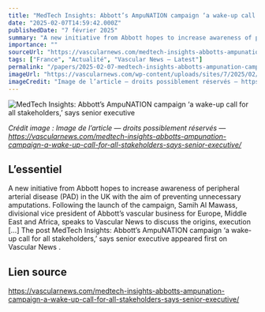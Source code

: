 ```yaml
---
title: "MedTech Insights: Abbott’s AmpuNATION campaign ‘a wake-up call for all stakeholders,’ says senior executive"
date: "2025-02-07T14:59:42.000Z"
publishedDate: "7 février 2025"
summary: "A new initiative from Abbott hopes to increase awareness of peripheral arterial disease (PAD) in the UK with the aim of preventing unnecessary amputations. Following the launch of the campaign, Samih Al Mawass, divisional vice president of Abbott&#8217;s vascular business for Europe, Middle East and Africa, speaks to Vascular News to discuss the origins, execution [&#8230;] The post MedTech Insights: Abbott’s AmpuNATION campaign &#8216;a wake-up call for all stakeholders,&#8217; says senior executive appeared first on Vascular News ."
importance: ""
sourceUrl: "https://vascularnews.com/medtech-insights-abbotts-ampunation-campaign-a-wake-up-call-for-all-stakeholders-says-senior-executive/"
tags: ["France", "Actualité", "Vascular News — Latest"]
permalink: "/papers/2025-02-07-medtech-insights-abbotts-ampunation-campaign-a-wake-up-call-for-all-stakeholders-says-senior-executive"
imageUrl: "https://vascularnews.com/wp-content/uploads/sites/7/2025/02/Samih-Al-Mawass.jpg"
imageCredit: "Image de l’article — droits possiblement réservés — https://vascularnews.com/medtech-insights-abbotts-ampunation-campaign-a-wake-up-call-for-all-stakeholders-says-senior-executive/"
---
```


![MedTech Insights: Abbott’s AmpuNATION campaign ‘a wake-up call for all stakeholders,’ says senior executive](https://vascularnews.com/wp-content/uploads/sites/7/2025/02/Samih-Al-Mawass.jpg)

*Crédit image : Image de l’article — droits possiblement réservés — https://vascularnews.com/medtech-insights-abbotts-ampunation-campaign-a-wake-up-call-for-all-stakeholders-says-senior-executive/*

## L’essentiel

A new initiative from Abbott hopes to increase awareness of peripheral arterial disease (PAD) in the UK with the aim of preventing unnecessary amputations. Following the launch of the campaign, Samih Al Mawass, divisional vice president of Abbott&#8217;s vascular business for Europe, Middle East and Africa, speaks to Vascular News to discuss the origins, execution [&#8230;] The post MedTech Insights: Abbott’s AmpuNATION campaign &#8216;a wake-up call for all stakeholders,&#8217; says senior executive appeared first on Vascular News .

## Lien source

https://vascularnews.com/medtech-insights-abbotts-ampunation-campaign-a-wake-up-call-for-all-stakeholders-says-senior-executive/
